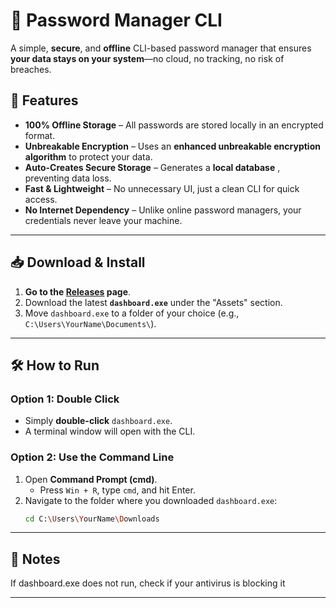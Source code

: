 # 🔐 Password Manager CLI  

A simple, **secure**, and **offline** CLI-based password manager that ensures **your data stays on your system**—no cloud, no tracking, no risk of breaches.  

## 🚀 Features  
- **100% Offline Storage** – All passwords are stored locally in an encrypted format.  
- **Unbreakable Encryption** – Uses an **enhanced unbreakable encryption algorithm** to protect your data.  
- **Auto-Creates Secure Storage** – Generates a **local database** , preventing data loss.  
- **Fast & Lightweight** – No unnecessary UI, just a clean CLI for quick access.  
- **No Internet Dependency** – Unlike online password managers, your credentials never leave your machine.  

---

## 📥 Download & Install  
1. **Go to the [Releases](https://github.com/DarrylMathias/Password-Manager-CLI/releases) page**.  
2. Download the latest **`dashboard.exe`** under the "Assets" section.  
3. Move `dashboard.exe` to a folder of your choice (e.g., `C:\Users\YourName\Documents\`).  

---

## 🛠 How to Run  

### **Option 1: Double Click**  
- Simply **double-click** `dashboard.exe`.  
- A terminal window will open with the CLI.

### **Option 2: Use the Command Line**  
1. Open **Command Prompt (cmd)**.  
   - Press `Win + R`, type `cmd`, and hit Enter.  
2. Navigate to the folder where you downloaded `dashboard.exe`:  
   ```bash
   cd C:\Users\YourName\Downloads

---

## 📝 Notes
If dashboard.exe does not run, check if your antivirus is blocking it

---

